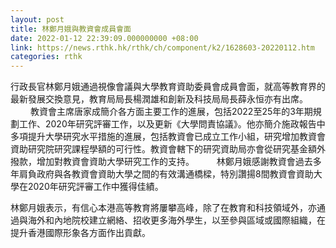 ```yaml
---
layout: post
title: 林鄭月娥與教資會成員會面
date: 2022-01-12 22:39:09.000000000 +08:00
link: https://news.rthk.hk/rthk/ch/component/k2/1628603-20220112.htm
categories: rthk
---
```


行政長官林鄭月娥通過視像會議與大學教育資助委員會成員會面，就高等教育界的最新發展交換意見，教育局局長楊潤雄和創新及科技局局長薛永恒亦有出席。
　　 
教資會主席唐家成簡介各方面主要工作的進展，包括2022至25年的3年期規劃工作、2020年研究評審工作，以及更新《大學問責協議》。他亦簡介施政報告中多項提升大學研究水平措施的進展，包括教資會已成立工作小組，研究增加教資會資助研究院研究課程學額的可行性。教資會轄下的研究資助局亦會從研究基金額外撥款，增加對教資會資助大學研究工作的支持。
　　 
林鄭月娥感謝教資會過去多年肩負政府與各教資會資助大學之間的有效溝通橋樑，特別讚揚8間教資會資助大學在2020年研究評審工作中獲得佳績。

林鄭月娥表示，有信心本港高等教育將屢攀高峰，除了在教育和科技領域外，亦通過與海外和內地院校建立網絡、招收更多海外學生，以至參與區域或國際組織，在提升香港國際形象各方面作出貢獻。
